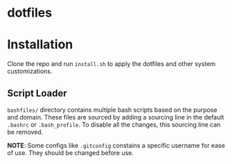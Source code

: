 dotfiles
========

# Installation

Clone the repo and run `install.sh` to apply the dotfiles and other system
customizations.

## Script Loader

`bashfiles/` directory contains multiple bash scripts based on the purpose 
and domain. These files are sourced by adding a sourcing line in the default
`.bashrc` or `.bash_profile`. To disable all the changes, this sourcing line
can be removed.

**NOTE**: Some configs like `.gitconfig` constains a specific username for ease 
of use. They should be changed before use.
